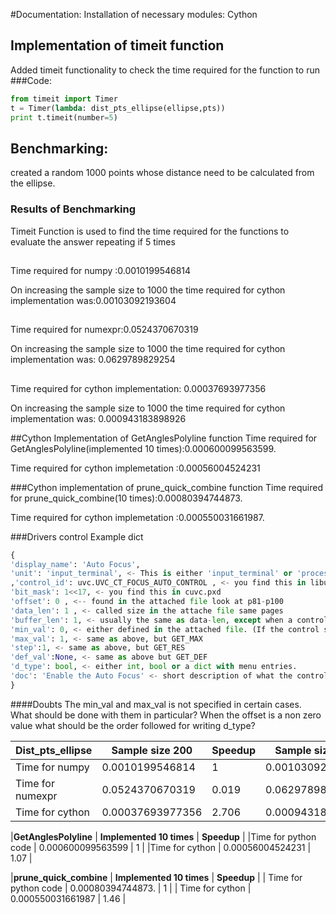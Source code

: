 #Documentation:
Installation of necessary modules:
Cython

## Implementation of timeit function
Added timeit functionality to check the time required for the function to run
###Code:

```python
from timeit import Timer
t = Timer(lambda: dist_pts_ellipse(ellipse,pts))
print t.timeit(number=5)
```

## Benchmarking:
created a random 1000 points  whose distance need to be calculated from the ellipse.

### Results of Benchmarking

Timeit Function is used to find the time required for the functions to evaluate the answer repeating if 5 times
##
Time required for numpy :0.0010199546814

On increasing the sample size to 1000 the time required for cython implementation was:0.00103092193604


##
Time required for numexpr:0.0524370670319

On increasing the sample size to 1000 the time required for cython implementation was: 0.0629789829254


##
Time required for cython implementation: 0.00037693977356

On increasing the sample size to 1000 the time required for cython implementation was: 0.000943183898926

##Cython Implementation of GetAnglesPolyline function
Time required for GetAnglesPolyline(implemented 10 times):0.000600099563599.

Time required for cython implemetation :0.00056004524231

###Cython implementation of prune_quick_combine function
Time required for prune_quick_combine(10 times):0.00080394744873.

Time required for cython implemetation :0.000550031661987.

###Drivers control
Example dict

```python
{
'display_name': 'Auto Focus',
'unit': 'input_terminal', <- This is either 'input_terminal' or 'processing_unit' which one can be found in cuvc.pxd
,'control_id': uvc.UVC_CT_FOCUS_AUTO_CONTROL , <- you find this in libuvc.h
'bit_mask': 1<<17, <- you find this in cuvc.pxd
'offset': 0 , <-- found in the attached file look at p81-p100
'data_len': 1 , <- called size in the attache file same pages
'buffer_len': 1, <- usually the same as data-len, except when a control has an offset, then a multiple.
'min_val': 0, <- either defined in the attached file. (If the control supports a GET_MIN call this field is 'None')
'max_val': 1, <- same as above, but GET_MAX
'step':1, <- same as above, but GET_RES
'def_val':None, <- same as above but GET_DEF
'd_type': bool, <- either int, bool or a dict with menu entries.
'doc': 'Enable the Auto Focus' <- short description of what the control does.
}
```

####Doubts
The min_val and max_val is not specified in certain cases. What should be done with them in particular?
When the offset is a non zero value what should be the order followed for writing d_type?


| Dist_pts_ellipse 	| Sample size 200  	| Speedup 	| Sample size 1000  	| Speedup 	|
|------------------	|------------------	|---------	|-------------------	|---------	|
| Time for numpy   	| 0.0010199546814  	| 1       	| 0.00103092193604  	| 1       	|
| Time for numexpr 	| 0.0524370670319  	| 0.019   	| 0.0629789829254   	| 0.0163  	|
| Time for cython  	| 0.00037693977356 	| 2.706   	| 0.000943183898926 	|         	|

|**GetAnglesPolyline**   | **Implemented 10 times** | **Speedup** |
|Time for python code    |  0.000600099563599       |     1       |
|Time for cython         |  0.00056004524231        |    1.07     |


|**prune_quick_combine**   |  **Implemented 10 times**  | **Speedup**  |
| Time for python code     |  0.00080394744873.         |     1        |
| Time for cython          |  0.000550031661987         |    1.46      |
